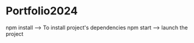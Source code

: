 # Portfolio2024

npm install --> To install project's dependencies
npm start --> launch the project
